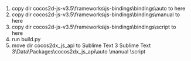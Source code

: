 1. copy dir cocos2d-js-v3.5\frameworks\js-bindings\bindings\auto   to here
2. copy dir cocos2d-js-v3.5\frameworks\js-bindings\bindings\manual to here
3. copy dir cocos2d-js-v3.5\frameworks\js-bindings\bindings\script to here
4. run build.py
5. move dir cocos2dx_js_api to Sublime Text 3
Sublime Text 3\Data\Packages\cocos2dx_js_api\auto
                                             \manual
                                             \script